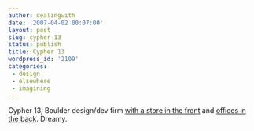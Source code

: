 ```yaml
---
author: dealingwith
date: '2007-04-02 00:07:00'
layout: post
slug: cypher-13
status: publish
title: Cypher 13
wordpress_id: '2109'
categories:
 - design
 - elsewhere
 - imagining
---
```


Cypher 13, Boulder design/dev firm [with a store in the front][1] and [offices
in the back][2]. Dreamy.

   [1]: http://www.cypher13.com/joyengine.htm

   [2]: http://on-my-desk.blogspot.com/2007/04/cypher-13.html

